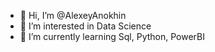 - 👋 Hi, I’m @AlexeyAnokhin
- 👀 I’m interested in Data Science
- 🌱 I’m currently learning Sql, Python, PowerBI

<!---
AlexeyAnokhin/AlexeyAnokhin is a ✨ special ✨ repository because its `README.md` (this file) appears on your GitHub profile.
You can click the Preview link to take a look at your changes.
--->
